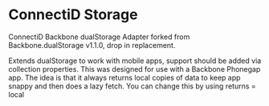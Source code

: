 ConnectiD Storage
=================

ConnectiD Backbone dualStorage Adapter forked from Backbone.dualStorage v1.1.0, drop in replacement.

Extends dualStorage to work with mobile apps, support should be added via collection properties. This was designed
for use with a Backbone Phonegap app. The idea is that it always returns local copies of data to keep app snappy and then
does a lazy fetch. You can change this by using returns = local
